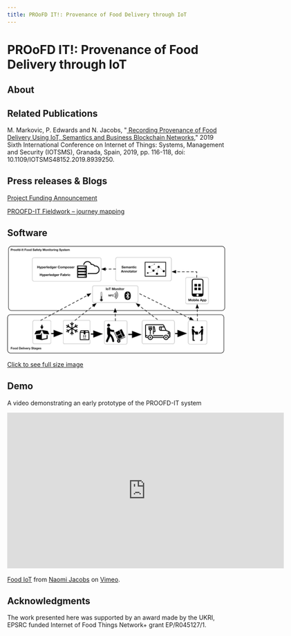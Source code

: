 ```yaml
---
title: PROoFD IT!: Provenance of Food Delivery through IoT
---
```

# PROoFD IT!: Provenance of Food Delivery through IoT

## About

## Related Publications

M. Markovic, P. Edwards and N. Jacobs, "<a href="https://ieeexplore.ieee.org/document/8939250"> Recording Provenance of Food Delivery Using IoT, Semantics and Business Blockchain Networks</a>," 2019 Sixth International Conference on Internet of Things: Systems, Management and Security (IOTSMS), Granada, Spain, 2019, pp. 116-118, doi: 10.1109/IOTSMS48152.2019.8939250.

## Press releases & Blogs 

<a href="https://www.foodchain.ac.uk/2019/08/02/call-1-pilot-projects-announced/" target="_blank">Project Funding Announcement</a>

<a href="https://www.foodchain.ac.uk/2019/08/30/proofd-it-fieldwork-journey-mapping/" target="_blank"> PROOFD-IT Fieldwork – journey mapping</a>

## Software

<img src="/architecture.jpg">

<a href="https://proofd-it.github.io/architecture.jpg" target="_blank">Click to see full size image</a>

## Demo

A video demonstrating an early prototype of the PROOFD-IT system 

<iframe src="https://player.vimeo.com/video/360563908" width="640" height="360" frameborder="0" allow="autoplay; fullscreen" allowfullscreen></iframe>
<p><a href="https://vimeo.com/360563908">Food IoT</a> from <a href="https://vimeo.com/user102977071">Naomi Jacobs</a> on <a href="https://vimeo.com">Vimeo</a>.</p>

## Acknowledgments

The work presented here was supported by an award made by the UKRI, EPSRC funded Internet of Food Things Network+ grant EP/R045127/1.
